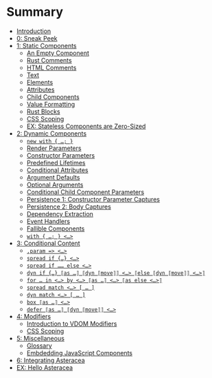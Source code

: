 # Summary

- [Introduction](./intro.md)
- [0: Sneak Peek](./0_sneak_peek.md)
- [1: Static Components](./static_components/index.md)
  - [An Empty Component](./static_components/empty_component.md)
  - [Rust Comments](./static_components/rust_comments.md)
  - [HTML Comments](./static_components/html_comments.md)
  - [Text](./static_components/text.md)
  - [Elements](./static_components/elements.md)
  - [Attributes]()
  - [Child Components](./static_components/child_components.md)
  - [Value Formatting]()
  - [Rust Blocks]()
  - [CSS Scoping]()
  - [EX: Stateless Components are Zero-Sized](./static_components/ex_stateless_components_are_zero-sized.md)
- [2: Dynamic Components]()
  - [`new with { …; }`](./dynamic_components/new_with.md)
  - [Render Parameters]()
  - [Constructor Parameters]()
  - [Predefined Lifetimes](./dynamic_components/predefined_lifetimes.md)
  - [Conditional Attributes](./dynamic_components/conditional_attributes.md)
  - [Argument Defaults](./dynamic_components/argument_defaults.md)
  - [Optional Arguments](./dynamic_components/optional_arguments.md)
  - [Conditional Child Component Parameters](./dynamic_components/conditional_child_component_parameters.md)
  - [Persistence 1: Constructor Parameter Captures]()
  - [Persistence 2: Body Captures](./dynamic_components/body_captures.md)
  - [Dependency Extraction](./dynamic_components/dependency_extraction.md)
  - [Event Handlers]()
  - [Fallible Components]()
  - [`with { …; } <…>`](./dynamic_components/with.md)
- [3: Conditional Content]()
  - [`.param => <…>`]()
  - [`spread if {…} <…>`](./conditional_content/spread_if.md)
  - [`spread if …… else <…>`](./conditional_content/spread_if_else.md)
  - [`dyn if {…} ⟦as …⟧ ⟦dyn ⟦move⟧⟧ <…> ⟦else ⟦dyn ⟦move⟧⟧ <…>⟧`]()
  - [`for … in <…> by <…> ⟦as …⟧ <…> ⟦as else <…>⟧`]()
  - [`spread match <…> [ … ]`](./conditional_content/spread_match.md)
  - [`dyn match <…> [ … ]`]()
  - [`box ⟦as …⟧ <…>`](./conditional_content/box_as.md)
  - [`defer ⟦as …⟧ ⟦dyn ⟦move⟧⟧ <…>`](./conditional_content/defer_move_as.md)
- [4: Modifiers]()
  - [Introduction to VDOM Modifiers]()
  - [CSS Scoping]()
- [5: Miscellaneous]()
  - [Glossary](./misc/glossary.md)
  - [Embdedding JavaScript Components]()
- [6: Integrating Asteracea]()
- [EX: Hello Asteracea](./ex_hello_asteracea.md)
